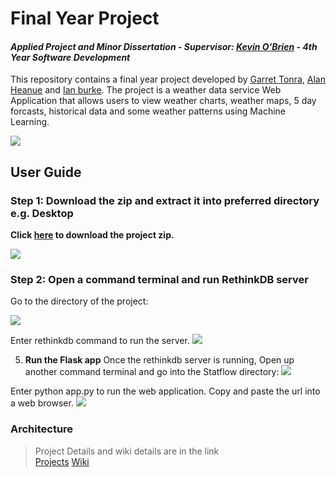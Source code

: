 # Final Year Project
#### *Applied Project and Minor Dissertation - Supervisor: [Kevin O'Brien]() - 4th Year Software Development*
This repository contains a final year project developed by [Garret Tonra](https://github.com/gtonra89), [Alan Heanue](https://github.com/heanuea) and [Ian burke](https://github.com/ianburkeixiv). The project is a weather data service Web Application that allows users to view weather charts, weather maps, 5 day forcasts, historical data and some weather patterns using Machine Learning. 

![](https://user-images.githubusercontent.com/22341150/32137635-9c4ee4f6-bc1b-11e7-92ac-1b0d92714ee9.png)


## User Guide

### Step 1: Download the zip and extract it into preferred directory e.g. Desktop
**Click [here](https://github.com/gtonra89/Final-Year-Project-4th-Year/archive/master.zip) to download the project zip.**

![](https://user-images.githubusercontent.com/22341150/38942771-9f39d048-4327-11e8-829e-496cc89d7c0e.gif)

### Step 2: Open a command terminal and run RethinkDB server
Go to the directory of the project:

![](https://user-images.githubusercontent.com/22341150/38942940-0f1d4fc0-4328-11e8-944f-ab50de3ed378.PNG)

Enter rethinkdb command to run the server.
![](https://user-images.githubusercontent.com/22341150/38948671-1993873e-4338-11e8-90fd-5d78337ba831.PNG)

5. **Run the Flask app**
Once the rethinkdb server is running, Open up another command terminal and go into the Statflow directory:
![](https://user-images.githubusercontent.com/22341150/38948672-19af991a-4338-11e8-9e91-93e326d44d29.PNG)

Enter python app.py to run the web application. Copy and paste the url into a web browser.
![](https://user-images.githubusercontent.com/22341150/38948670-1972c2b0-4338-11e8-9913-bafedd4f3c85.PNG)


### Architecture



> Project Details and wiki details are in the link    
> [Projects](https://github.com/gtonra89/Final-Year-Project-4th-Year/projects/1)
> [Wiki](https://github.com/gtonra89/Final-Year-Project-4th-Year/wiki)

